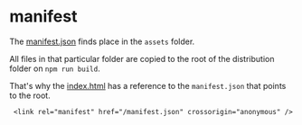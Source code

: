# manifest

The [manifest.json](src/manifest_assets/assets/manifest.json) finds place in the `assets` folder.

All files in that particular folder are copied to the root of the distribution folder on `npm run build`.

That's why the [index.html](src/manifest_assets/src/index.html) has a reference to the `manifest.json` that points to the root.

```
 <link rel="manifest" href="/manifest.json" crossorigin="anonymous" />
```
